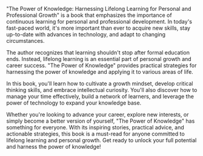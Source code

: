 "The Power of Knowledge: Harnessing Lifelong Learning for Personal and Professional Growth" is a book that emphasizes the importance of continuous learning for personal and professional development. In today's fast-paced world, it's more important than ever to acquire new skills, stay up-to-date with advances in technology, and adapt to changing circumstances.

The author recognizes that learning shouldn't stop after formal education ends. Instead, lifelong learning is an essential part of personal growth and career success. "The Power of Knowledge" provides practical strategies for harnessing the power of knowledge and applying it to various areas of life.

In this book, you'll learn how to cultivate a growth mindset, develop critical thinking skills, and embrace intellectual curiosity. You'll also discover how to manage your time effectively, build a network of learners, and leverage the power of technology to expand your knowledge base.

Whether you're looking to advance your career, explore new interests, or simply become a better version of yourself, "The Power of Knowledge" has something for everyone. With its inspiring stories, practical advice, and actionable strategies, this book is a must-read for anyone committed to lifelong learning and personal growth. Get ready to unlock your full potential and harness the power of knowledge!
